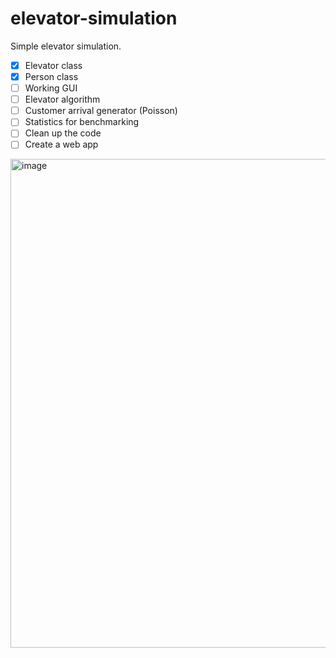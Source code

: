 # elevator-simulation
Simple elevator simulation.

- [x] Elevator class
- [x] Person class
- [ ] Working GUI
- [ ] Elevator algorithm
- [ ] Customer arrival generator (Poisson)
- [ ] Statistics for benchmarking
- [ ] Clean up the code
- [ ] Create a web app

<img width="782" alt="image" src="https://user-images.githubusercontent.com/25570396/214297074-a298a390-8739-4724-9aef-86921da8bed0.png">
